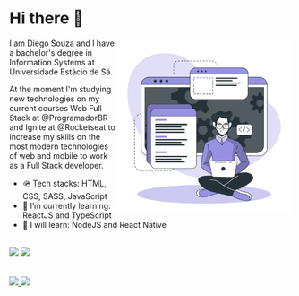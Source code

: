 # Hi there 👋

<img width=312px align="right" src="./assets/img/developer.svg" />

I am Diego Souza and I have a bachelor's degree in Information Systems at Universidade Estácio de Sá.

At the moment I'm studying new technologies on my current courses Web Full Stack at @ProgramadorBR and Ignite at @Rocketseat to increase my skills on the most modern technologies of web and mobile to work as a Full Stack developer.

- :military_helmet:	Tech stacks: HTML, CSS, SASS, JavaScript
- :seedling: I’m currently learning: ReactJS and TypeScript
- :rocket: I will learn: NodeJS and React Native
<br/>
<a href="https://www.linkedin.com/in/diego-dsouza/"><img src="https://img.shields.io/badge/LinkedIn-0077B5?style=for-the-badge&logo=linkedin&logoColor=white"/></a> <a href="mailto:dsouza@yahoo.com"><img src="https://img.shields.io/badge/Mail-6001D2?style=for-the-badge&logo=yahoo&logoColor=white"/></a>
<br/><br/><br/>
<div>
  <a href="https://github.com/diegosouza007">
  <img height="178em" src="https://github-readme-stats.vercel.app/api?username=diegosouza007&show_icons=true&theme=tokyonight&include_all_commits=true&count_private=true"/>
  <img height="178em" src="https://github-readme-stats.vercel.app/api/top-langs/?username=diegosouza007&layout=compact&langs_count=7&theme=tokyonight"/>
</div>

